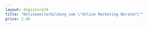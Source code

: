 ```yaml
---
layout: digistore24
title: "Onlineweiterbildung zum \"Online Marketing Berater\""
price: 2.46
---
```

